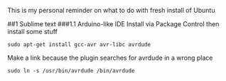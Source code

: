 This is my personal reminder on what to do with fresh install of Ubuntu

##1 Sublime text
###1.1 Arduino-like IDE
Install via Package Control then install some stuff
```
sudo apt-get install gcc-avr avr-libc avrdude
```
Make a link because the plugin searches for avrdude in a wrong place
```
sudo ln -s /usr/bin/avrdude /bin/avrdude
```
